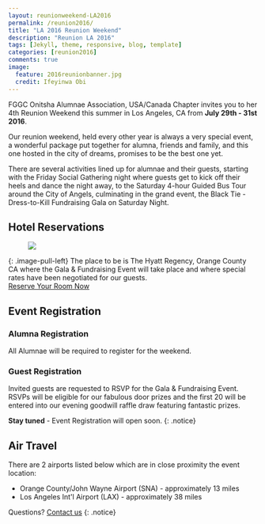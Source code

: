 ```yaml
---
layout: reunionweekend-LA2016
permalink: /reunion2016/
title: "LA 2016 Reunion Weekend"
description: "Reunion LA 2016"
tags: [Jekyll, theme, responsive, blog, template]
categories: [reunion2016]
comments: true
image:
  feature: 2016reunionbanner.jpg
  credit: Ifeyinwa Obi
---
```

FGGC Onitsha Alumnae Association, USA/Canada Chapter invites you to her 4th Reunion Weekend this summer in Los Angeles, CA from **July 29th - 31st 2016**.

Our reunion weekend, held every other year is always a very special event, a wonderful package put together for alumna, friends and family, and this one hosted in the city of dreams, promises to be the best one yet.

There are several activities lined up for alumnae and their guests, starting with the Friday Social Gathering night where guests get to kick off their heels and dance the night away, to the Saturday 4-hour Guided Bus Tour around the City of Angels, culminating in the grand event, the Black Tie - Dress-to-Kill Fundraising Gala on Saturday Night.

## Hotel Reservations
<figure>
	<a href="{{ site.url }}/images/hyatt-venue.jpg"><img src="{{ site.url }}/images/hyatt-venue.jpg"></a>
</figure>
{: .image-pull-left}
The place to be is The Hyatt Regency, Orange County CA where the Gala & Fundraising Event will take place and where special rates have been negotiated for our guests.

<div markdown="0"><a href="https://resweb.passkey.com/go/fggconitsha2016" class="btn">Reserve Your Room Now</a></div>

## Event Registration

### Alumna Registration
All Alumnae will be required to register for the weekend.

### Guest Registration
Invited guests are requested to RSVP for the Gala & Fundraising Event. RSVPs will be eligible for our fabulous door prizes and the first 20 will be entered into our evening goodwill raffle draw featuring fantastic prizes.

**Stay tuned** - Event Registration will open soon.
{: .notice} 

## Air Travel
There are 2 airports listed below which are in close proximity the event location:

* Orange County/John Wayne Airport (SNA) - approximately 13 miles
* Los Angeles Int'l Airport (LAX) - approximately 38 miles

Questions? [Contact us](mailto:la2016@fggconitsha.com)
{: .notice}